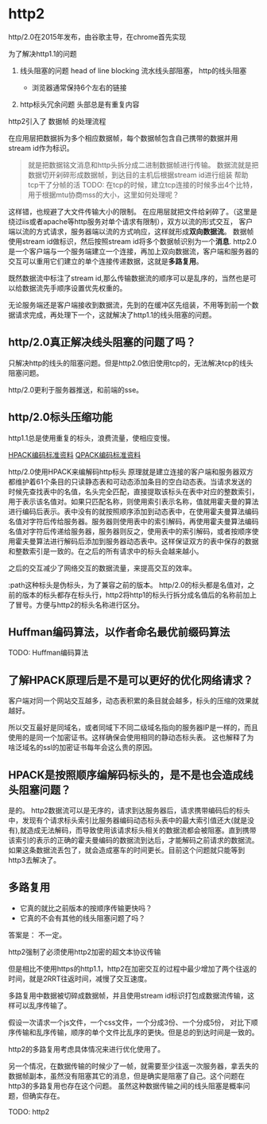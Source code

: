 # http2

http/2.0在2015年发布，由谷歌主导，在chrome首先实现

为了解决http1.1的问题
1. 线头阻塞的问题 head of line blocking 流水线头部阻塞， http的线头阻塞
    - 浏览器通常保持6个左右的链接
 
2. http标头冗余问题 头部总是有重复内容


http2引入了 数据帧 的处理流程

在应用层把数据拆为多个相应数据帧，每个数据帧包含自己携带的数据并用stream id作为标识。
> 就是把数据铭文消息和http头拆分成二进制数据帧进行传输。 数据流就是把数据切开剁碎形成数据帧，到达目的主机后根据stream id进行组装
> 帮助tcp干了分帧的活
> TODO: 在tcp的时候，建立tcp连接的时候多出4个比特，用于根据mtu协商mss的大小，这里如何处理呢？

这样错，也规避了大文件传输大小的限制。 在应用层就把文件给剁碎了。（这里是绕过iis或者apache等http服务对单个请求有限制），双方以流的形式交互，
客户端以流的方式请求，服务器端以流的方式响应，这样就形成**双向数据流**。
数据帧使用stream id做标识，然后按照stream id将多个数据帧识别为一个**消息**.
http2.0是一个客户端与一个服务端建立一个连接，再加上双向数据流，客户端和服务器的交互可以重用它们建立的单个连接传递数据，这就是**多路复用**。

既然数据流中标注了stream id,那么传输数据流的顺序可以是乱序的，当然也是可以给数据流先手顺序设置优先权重的。

无论服务端还是客户端接收到数据流，先到的在缓冲区先组装，不用等到前一个数据请求完成，再处理下一个，这就解决了http1.1的线头阻塞的问题。

## http/2.0真正解决线头阻塞的问题了吗？

只解决http的线头的阻塞问题。但是http2.0依旧使用tcp的，无法解决tcp的线头阻塞问题。


http/2.0更利于服务器推送，和前端的sse。


## http/2.0标头压缩功能

http1.1总是使用重复的标头，浪费流量，使相应变慢。


[HPACK编码标准资料]( https://httpwg.org/specs/rfc7541.html )
[QPACK编码标准资料](https://www.ietf.org/archive/id/draft-ietf-quic-qpack-21.html#name-static-table-2)


http/2.0使用HPACK来编解码http标头
原理就是建立连接的客户端和服务器双方都维护着61个条目的只读静态表和可动态添加条目的空白动态表。当请求发送的时候先查找表中的名值，名头完全匹配，直接提取该标头在表中对应的整数索引，用于表示该名值对。如果只匹配名称，则使用索引表示名称，值就用霍夫曼的算法进行编码后表示。表中没有的就按照顺序添加到动态表中，在使用霍夫曼算法编码名值对字符后传给服务器。服务器则使用表中的索引解码，再使用霍夫曼算法编码名值对字符后传递给服务器，服务器则反之，使用表中的索引解码，或者按顺序使用霍夫曼算法进行解码后添加到服务器动态表中。这样保证双方的表中保存的数据和整数索引是一致的。在之后的所有请求中的标头会越来越小。

之后的交互减少了网络交互的数据流量，来提高交互的效率。

:path这种标头是伪标头，为了兼容之前的版本。 
http/2.0的标头都是名值对，之前的版本的标头都存在标头行，http2将http1的标头行拆分成名值后的名称前加上了冒号。方便与http2的标头名称进行区分。

## Huffman编码算法，以作者命名最优前缀码算法

TODO: Huffman编码算法


## 了解HPACK原理后是不是可以更好的优化网络请求？

客户端对同一个网站交互越多，动态表积累的条目就会越多，标头的压缩的效果就越好。

所以交互最好是同域名，或者同域下不同二级域名指向的服务器IP是一样的，而且使用的是同一个加密证书。这样确保会使用相同的静动态标头表。
这也解释了为啥泛域名的ssl的加密证书每年会这么贵的原因。

## HPACK是按照顺序编解码标头的，是不是也会造成线头阻塞问题？

是的。 http2数据流可以是无序的，请求到达服务器后，请求携带编码后的标头中，发现有个请求标头索引比服务器编码动态标头表中的最大索引值还大(就是没有),就造成无法解码，而导致使用该请求标头相关的数据流都会被阻塞。直到携带该索引的表示的正确的霍夫曼编码的数据流到达后，才能解码之前请求的数据流。如果这条数据流丢包了，就会造成塞车的时间更长。目前这个问题就只能等到http3去解决了。





## 多路复用

- 它真的就比之前版本的按顺序传输更快吗？
- 它真的不会有其他的线头阻塞问题了吗？


答案是： 不一定。

http2强制了必须使用http2加密的超文本协议传输

但是相比不使用https的http1.1，http2在加密交互的过程中最少增加了两个往返的时间，就是2RRT往返时间，减慢了交互速度。

多路复用中数据被切碎成数据帧，并且使用stream id标识打包成数据流传输，这样可以乱序传输了。

假设一次请求一个js文件，一个css文件，一个分成3份、一个分成5份，
对比下顺序传输和乱序传输，顺序的单个文件比乱序的更快。但是总的到达时间是一致的。

http2的多路复用考虑具体情况来进行优化使用了。

另一个情况，在数据传输的时候少了一帧，就需要至少往返一次服务器，拿丢失的数据帧副本，虽然没有阻塞其它的消息，但是确实是阻塞了自己。这个问题在http3的多路复用也存在这个问题。
虽然这种数据传输之间的线头阻塞是概率问题，但确实存在。












TODO: http2